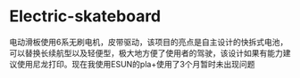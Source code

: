 # Electric-skateboard
电动滑板使用6系无刷电机，皮带驱动，该项目的亮点是自主设计的快拆式电池，可以替换长续航型以及轻便型，极大地方便了使用者的驾驶，该设计如果有能力建议使用尼龙打印。现在我使用ESUN的pla+使用了3个月暂时未出现问题

